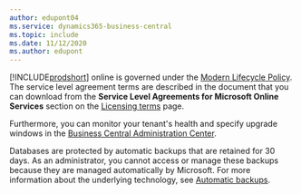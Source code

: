 ```yaml
---
author: edupont04
ms.service: dynamics365-business-central
ms.topic: include
ms.date: 11/12/2020
ms.author: edupont
---
```

[!INCLUDE[prodshort](prodshort.md)] online is governed under the [Modern Lifecycle Policy](https://support.microsoft.com/help/30881/modern-lifecycle-policy). The service level agreement terms are described in the document that you can download from the **Service Level Agreements for Microsoft Online Services** section on the [Licensing terms](https://www.microsoft.com/licensing/product-licensing/products) page.  

Furthermore, you can monitor your tenant's health and specify upgrade windows in the [Business Central Administration Center](../administration/tenant-admin-center.md).  

Databases are protected by automatic backups that are retained for 30 days. As an administrator, you cannot access or manage these backups because they are managed automatically by Microsoft. For more information about the underlying technology, see [Automatic backups](/azure/sql-database/sql-database-automated-backups).  
